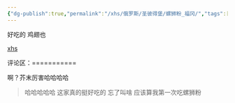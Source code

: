 ```yaml
---
{"dg-publish":true,"permalink":"/xhs/俄罗斯/圣彼得堡/螺狮粉_福冈/","tags":["rednote","圣彼得堡"],"created":"2025-03-17T22:51:02.825+08:00","updated":"2025-03-20T22:46:14.678+08:00"}
---
```


 

好吃的 鸡翅也

[xhs](https://www.xiaohongshu.com/explore/6751ea86000000000202eef8?xsec_token=ABP6FhAkegOatYI1R8gmxZknVqR8kxNcK4nr2EcKKNhwY=&xsec_source=pc_user)

评论区：===========

啊？芥末厉害哈哈哈哈

> 哈哈哈哈哈 这家真的挺好吃的 忘了叫啥 应该算我第一次吃螺狮粉